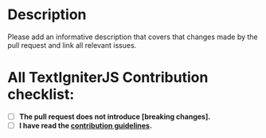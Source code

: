 # Description

Please add an informative description that covers that changes made by the pull request and link all relevant issues.

# All TextIgniterJS Contribution checklist:

- [ ] **The pull request does not introduce [breaking changes].**
- [ ] **I have read the [contribution guidelines](../CONTRIBUTING.md).**
